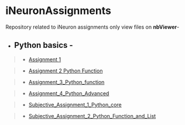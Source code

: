 # iNeuronAssignments
Repository related to iNeuron assignments only
view files on **nbViewer**- 
* ## Python basics  - 
>* [Assignment 1](https://nbviewer.jupyter.org/github/c17hawke/iNeuronAssignments/blob/master/Python%20basics/Assignment_1DONE.ipynb)

>* [Assignment 2 Python Function](https://nbviewer.jupyter.org/github/c17hawke/iNeuronAssignments/blob/master/Python%20basics/Assignment_2_Python_FunctionDONE.ipynb)

>* [Assignment_3_Python_function](https://nbviewer.jupyter.org/github/c17hawke/iNeuronAssignments/blob/master/Python%20basics/Assignment_3_Python_functionDONE.ipynb)

>* [Assignment_4_Python_Advanced](https://nbviewer.jupyter.org/github/c17hawke/iNeuronAssignments/blob/master/Python%20basics/Assignment_4_Python_AdvancedDONE.ipynb)

>* [Subjective_Assignment_1_Python_core](https://nbviewer.jupyter.org/github/c17hawke/iNeuronAssignments/blob/master/Python%20basics/Subjective_Assignment_1_Python_coreDONE.ipynb)

>* [Subjective_Assignment_2_Python_Function_and_List](https://nbviewer.jupyter.org/github/c17hawke/iNeuronAssignments/blob/master/Python%20basics/Subjective_Assignment_2_Python_Function_and_ListDONE.ipynb)
